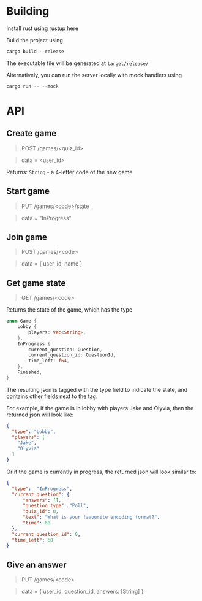 # Building

Install rust using rustup [here](https://www.rust-lang.org/tools/install)

Build the project using

```rust
cargo build --release
```

The executable file will be generated at `target/release/`

Alternatively, you can run the server locally with mock handlers using

```rust
cargo run -- --mock
```

# API

## Create game

> POST /games/\<quiz_id>

> data = \<user_id>

Returns: `String` - a 4-letter code of the new game

## Start game

> PUT /games/\<code>/state

> data = "InProgress"

## Join game

> POST /games/\<code>

> data = { user_id, name }

## Get game state

> GET /games/\<code>

Returns the state of the game, which has the type

```rust
enum Game {
    Lobby {
        players: Vec<String>,
    },
    InProgress {
        current_question: Question,
        current_question_id: QuestionId,
        time_left: f64,
    },
    Finished,
}
```

The resulting json is tagged with the type field to indicate the state, and contains other fields next to the tag.

For example, if the game is in lobby with players Jake and Olyvia, then the returned json will look like:
```json
{
  "type": "Lobby",
  "players": [
    "Jake",
    "Olyvia"
  ]
}
```

Or if the game is currently in progress, the returned json will look similar to:
```json
{
  "type":  "InProgress",
  "current_question": {
      "answers": [],
      "question_type": "Poll",
      "quiz_id": 0,
      "text": "What is your favourite encoding format?",
      "time": 60
  },
  "current_question_id": 0,
  "time_left": 60
}
```

## Give an answer

> PUT /games/\<code>

> data = { user_id, question_id, answers: [String] }
